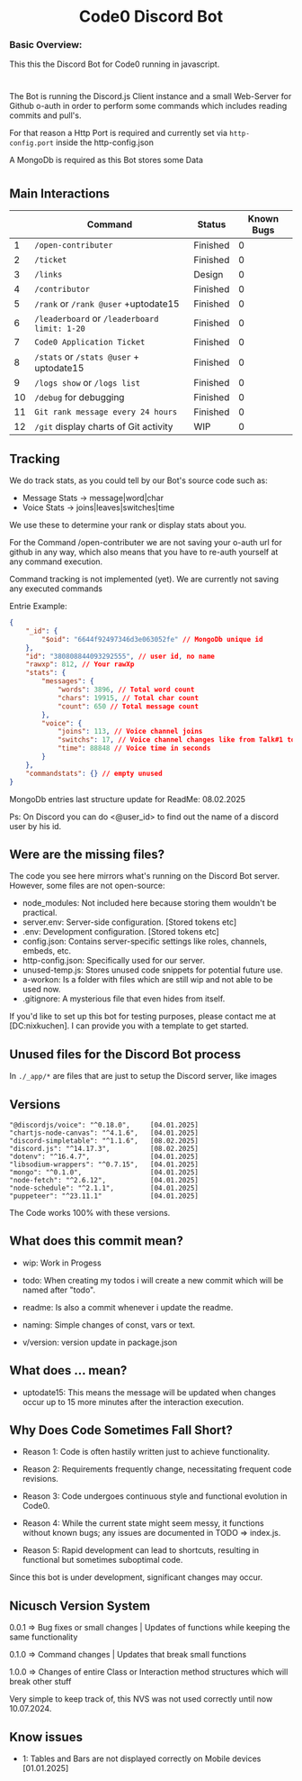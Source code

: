 <div align="center">
<h1>Code0 Discord Bot</h1>
</div>

### Basic Overview:

This this the Discord Bot for Code0 running in javascript.
#
The Bot is running the Discord.js Client instance and a small Web-Server for Github o-auth in order to perform some commands which includes reading commits and pull's.

For that reason a Http Port is required and currently set via `http-config.port` inside the http-config.json

A MongoDb is required as this Bot stores some Data
#

## Main Interactions

|     | Command                                      | Status       | Known Bugs
| --- | ---------------------------------------------| ------------ | --------- |
| 1   | `/open-contributer`                          | Finished     |         0 |
| 2   | `/ticket`                                    | Finished     |         0 |
| 3   | `/links`                                     | Design       |         0 |
| 4   | `/contributor`                               | Finished     |         0 |
| 5   | `/rank` or `/rank @user` +uptodate15         | Finished     |         0 |
| 6   | `/leaderboard` or `/leaderboard limit: 1-20` | Finished     |         0 |
| 7   | `Code0 Application Ticket`                   | Finished     |         0 |
| 8   | `/stats` or `/stats @user` + uptodate15      | Finished     |         0 |
| 9   | `/logs show` or `/logs list`                 | Finished     |         0 |
| 10  | `/debug` for debugging                       | Finished     |         0 |
| 11  | `Git rank message every 24 hours`            | Finished     |         0 |
| 12  | `/git` display charts of Git activity        | WIP          |         0 |

## Tracking

We do track stats, as you could tell by our Bot's source code such as:

- Message Stats -> message|word|char
- Voice Stats -> joins|leaves|switches|time

We use these to determine your rank or display stats about you.

For the Command /open-contributer we are not saving your o-auth url for github in any way,
which also means that you have to re-auth yourself at any command execution.

Command tracking is not implemented (yet).
We are currently not saving any executed commands

Entrie Example:
```json
{
    "_id": {
        "$oid": "6644f92497346d3e063052fe" // MongoDb unique id
    },
    "id": "380808844093292555", // user id, no name
    "rawxp": 812, // Your rawXp
    "stats": {
        "messages": {
            "words": 3896, // Total word count
            "chars": 19915, // Total char count
            "count": 650 // Total message count
        },
        "voice": {
            "joins": 113, // Voice channel joins
            "switchs": 17, // Voice channel changes like from Talk#1 to Talk#2 (while remaining connection)
            "time": 88848 // Voice time in seconds
        }
    },
    "commandstats": {} // empty unused
}
```

MongoDb entries last structure update for ReadMe: 08.02.2025

Ps: On Discord you can do <@user_id> to find out the name of a discord user by his id.

## Were are the missing files?

The code you see here mirrors what's running on the Discord Bot server. However, some files are not open-source:

- node_modules: Not included here because storing them wouldn't be practical.
- server.env: Server-side configuration. [Stored tokens etc]
- .env: Development configuration. [Stored tokens etc]
- config.json: Contains server-specific settings like roles, channels, embeds, etc.
- http-config.json: Specifically used for our server.
- unused-temp.js: Stores unused code snippets for potential future use.
- a-workon: Is a folder with files which are still wip and not able to be used now.
- .gitignore: A mysterious file that even hides from itself.

If you'd like to set up this bot for testing purposes, please contact me at [DC:nixkuchen]. I can provide you with a template to get started.

## Unused files for the Discord Bot process

In `./_app/*` are files that are just to setup the Discord server, like images

## Versions

    "@discordjs/voice": "^0.18.0",     [04.01.2025]
    "chartjs-node-canvas": "^4.1.6",   [04.01.2025]
    "discord-simpletable": "^1.1.6",   [08.02.2025]
    "discord.js": "^14.17.3",          [08.02.2025]
    "dotenv": "^16.4.7",               [04.01.2025]
    "libsodium-wrappers": "^0.7.15",   [04.01.2025]
    "mongo": "^0.1.0",                 [04.01.2025]
    "node-fetch": "^2.6.12",           [04.01.2025]
    "node-schedule": "^2.1.1",         [04.01.2025]
    "puppeteer": "^23.11.1"            [04.01.2025]

The Code works 100% with these versions.

## What does this commit mean?

- wip: Work in Progess

- todo: When creating my todos i will create a new commit which will be named after "todo".

- readme: Is also a commit whenever i update the readme.

- naming: Simple changes of const, vars or text.

- v/version: version update in package.json

## What does ... mean?

- uptodate15: This means the message will be updated when changes occur up to 15 more minutes after the interaction execution.

## Why Does Code Sometimes Fall Short?

- Reason 1: Code is often hastily written just to achieve functionality.

- Reason 2: Requirements frequently change, necessitating frequent code revisions.

- Reason 3: Code undergoes continuous style and functional evolution in Code0.

- Reason 4: While the current state might seem messy, it functions without known bugs; any issues are documented in TODO => index.js.

- Reason 5: Rapid development can lead to shortcuts, resulting in functional but sometimes suboptimal code.

Since this bot is under development, significant changes may occur.

## Nicusch Version System

0.0.1 => Bug fixes or small changes | Updates of functions while keeping the same functionality

0.1.0 => Command changes | Updates that break small functions

1.0.0 => Changes of entire Class or Interaction method structures which will break other stuff

Very simple to keep track of, this NVS was not used correctly until now 10.07.2024.

## Know issues

- 1: Tables and Bars are not displayed correctly on Mobile devices [01.01.2025]